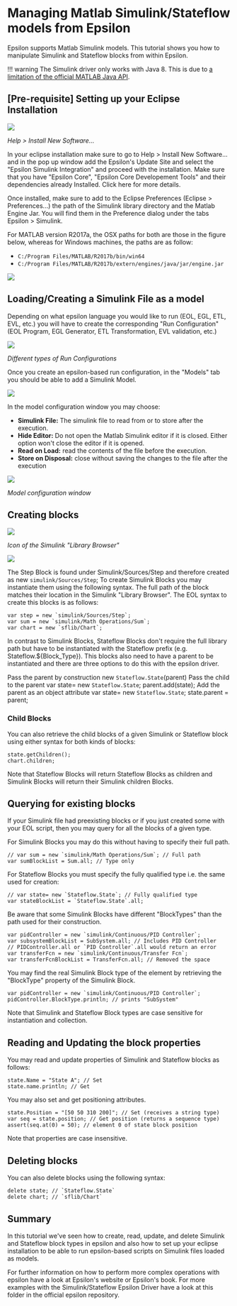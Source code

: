 # Managing Matlab Simulink/Stateflow models from Epsilon

Epsilon supports Matlab Simulink models. This tutorial shows you how to manipulate Simulink and Stateflow blocks from within Epsilon.

!!! warning
    The Simulink driver only works with Java 8. This is due to [a limitation of the official MATLAB Java API](https://uk.mathworks.com/help/matlab/matlab-engine-api-for-java.html).

## [Pre-requisite] Setting up your Eclipse Installation

![](updatesite.png)

*Help > Install New Software...*

In your eclipse installation make sure to go to Help > Install New Software... and in the pop up window add the Epsilon's Update Site and select the "Epsilon Simulink Integration" and proceed with the installation. Make sure that you have "Epsilon Core", "Epsilon Core Developement Tools" and their dependencies already Installed. Click here for more details.

Once installed, make sure to add to the Eclipse Preferences (Eclipse > Preferences...) the path of the Simulink library directory and the Matlab Engine Jar. You will find them in the Preference dialog under the tabs Epsilon > Simulink.

For MATLAB version R2017a, the OSX paths for both are those in the figure below, whereas for Windows machines, the paths are as follow:

- `C:/Program Files/MATLAB/R2017b/bin/win64`
- `C:/Program Files/MATLAB/R2017b/extern/engines/java/jar/engine.jar`

![](preferences.png)

## Loading/Creating a Simulink File as a model

Depending on what epsilon language you would like to run (EOL, EGL, ETL,
EVL, etc.) you will have to create the corresponding "Run Configuration"
(EOL Program, EGL Generator, ETL Transformation, EVL validation, etc.)

![](runConfigs.png)

*Different types of Run Configurations*

Once you create an epsilon-based run configuration, in the "Models" tab
you should be able to add a Simulink Model.

![](loadModel.png)

In the model configuration window you may choose:

- **Simulink File:** The simulink file to read from or to store after the execution.
- **Hide Editor:** Do not open the Matlab Simulink editor if it is closed. Either option won't close the editor if it is opened.
- **Read on Load:** read the contents of the file before the execution.
- **Store on Disposal:** close without saving the changes to the file after the execution

![](modelConfig.png)

*Model configuration window*

## Creating blocks

![](icon.png)

*Icon of the Simulink "Library Browser"*

![](sflib.png)

The Step Block is found under Simulink/Sources/Step and therefore
created as new `simulink/Sources/Step`; To create Simulink Blocks you
may instantiate them using the following syntax. The full path of the
block matches their location in the Simulink "Library Browser". The EOL
syntax to create this blocks is as follows:

```eol
var step = new `simulink/Sources/Step`;
var sum = new `simulink/Math Operations/Sum`;
var chart = new `sflib/Chart`;
```

In contrast to Simulink Blocks, Stateflow Blocks don't require the full
library path but have to be instantiated with the Stateflow prefix (e.g.
Stateflow.${Block_Type}). This blocks also need to have a parent to be
instantiated and there are three options to do this with the epsilon
driver.

Pass the parent by construction new `Stateflow.State`(parent) Pass the
child to the parent var state= new `Stateflow.State`; parent.add(state);
Add the parent as an object attribute var state= new `Stateflow.State`;
state.parent = parent;

### Child Blocks

You can also retrieve the child blocks of a given Simulink or Stateflow
block using either syntax for both kinds of blocks:

```eol
state.getChildren();
chart.children;
```

Note that Stateflow Blocks will return Stateflow Blocks as children and
Simulink Blocks will return their Simulink children Blocks.

## Querying for existing blocks


If your Simulink file had preexisting blocks or if you just created some
with your EOL script, then you may query for all the blocks of a given
type.

For Simulink Blocks you may do this without having to specify their full
path.

```eol
// var sum = new `simulink/Math Operations/Sum`; // Full path 
var sumBlockList = Sum.all; // Type only
```

For Stateflow Blocks you must specify the fully qualified type i.e. the
same used for creation:

```eol
// var state= new `Stateflow.State`; // Fully qualified type
var stateBlockList = `Stateflow.State`.all; 
```

Be aware that some Simulink Blocks have different "BlockTypes" than the
path used for their construction.

```eol
var pidController = new `simulink/Continuous/PID Controller`; 
var subsystemBlockList = SubSystem.all; // Includes PID Controller
// PIDController.all or `PID Controller`.all would return an error
var transferFcn = new `simulink/Continuous/Transfer Fcn`;
var transferFcnBlockList = TransferFcn.all; // Removed the space
```

You may find the real Simulink Block type of the element by retrieving
the "BlockType" property of the Simulink Block.

```eol
var pidController = new `simulink/Continuous/PID Controller`;
pidController.BlockType.println; // prints "SubSystem"
```

Note that Simulink and Stateflow Block types are case sensitive for
instantiation and collection.

## Reading and Updating the block properties

You may read and update properties of Simulink and Stateflow blocks as
follows:

```eol
state.Name = "State A"; // Set
state.name.println; // Get
```

You may also set and get positioning attributes.

```eol
state.Position = "[50 50 310 200]"; // Set (receives a string type)
var seq = state.position; // Get position (returns a sequence type)
assert(seq.at(0) = 50); // element 0 of state block position
```

Note that properties are case insensitive.

## Deleting blocks

You can also delete blocks using the following syntax:

```eol
delete state; // `Stateflow.State`
delete chart; // `sflib/Chart`
```

## Summary

In this tutorial we've seen how to create, read, update, and delete
Simulink and Stateflow block types in epsilon and also how to set up
your eclipse installation to be able to run epsilon-based scripts on
Simulink files loaded as models.

For further information on how to perform more complex operations with
epsilon have a look at Epsilon's website or Epsilon's book. For more
examples with the Simulink/Stateflow Epsilon Driver have a look at this
folder in the official epsilon repository.

